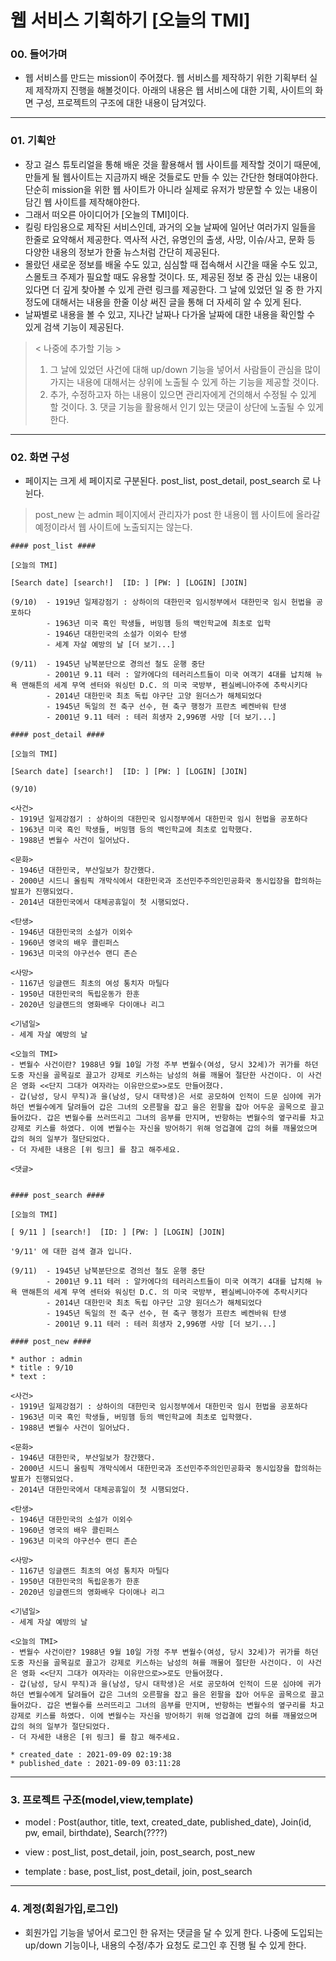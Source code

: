# 웹 서비스 기획하기 [오늘의 TMI]

### 00. 들어가며

- 웹 서비스를 만드는 mission이 주어졌다. 웹 서비스를 제작하기 위한 기획부터 실제 제작까지 진행을 해볼것이다. 아래의 내용은 웹 서비스에 대한 기획, 사이트의 화면 구성, 프로젝트의 구조에 대한 내용이 담겨있다.

* * * 

### 01. 기획안

- 장고 걸스 튜토리얼을 통해 배운 것을 활용해서 웹 사이트를 제작할 것이기 때문에, 만들게 될 웹사이트는 지금까지 배운 것들로도 만들 수 있는 간단한 형태여야한다. 단순히 mission을 위한 웹 사이트가 아니라 실제로 유저가 방문할 수 있는 내용이 담긴 웹 사이트를 제작해야한다.
- 그래서 떠오른 아이디어가 [오늘의 TMI]이다. 
- 킬링 타임용으로 제작된 서비스인데, 과거의 오늘 날짜에 일어난 여러가지 일들을 한줄로 요약해서 제공한다. 역사적 사건, 유명인의 출생, 사망, 이슈/사고, 문화 등 다양한 내용의 정보가 한줄 뉴스처럼 간단히 제공된다.
- 몰랐던 새로운 정보를 배울 수도 있고, 심심할 때 접속해서 시간을 때울 수도 있고, 스몰토크 주제가 필요할 때도 유용할 것이다. 또, 제공된 정보 중 관심 있는 내용이 있다면 더 깊게 찾아볼 수 있게 관련 링크를 제공한다. 그 날에 있었던 일 중 한 가지 정도에 대해서는 내용을 한줄 이상 써진 글을 통해 더 자세히 알 수 있게 된다. 
- 날짜별로 내용을 볼 수 있고, 지나간 날짜나 다가올 날짜에 대한 내용을 확인할 수 있게 검색 기능이 제공된다.

> < 나중에 추가할 기능 > 
> 1. 그 날에 있었던 사건에 대해 up/down 기능을 넣어서 사람들이 관심을 많이 가지는 내용에 대해서는 상위에 노출될 수 있게 하는 기능을 제공할 것이다. 
> 2. 추가, 수정하고자 하는 내용이 있으면 관리자에게 건의해서 수정될 수 있게 할 것이다. 3. 댓글 기능을 활용해서 인기 있는 댓글이 상단에 노출될 수 있게 한다.

* * *

### 02. 화면 구성

- 페이지는 크게 세 페이지로 구분된다. post_list, post_detail, post_search 로 나뉜다. 
> post_new 는 admin 페이지에서 관리자가 post 한 내용이 웹 사이트에 올라갈 예정이라서 웹 사이트에 노출되지는 않는다.

```
#### post_list ####

[오늘의 TMI]

[Search date] [search!]  [ID: ] [PW: ] [LOGIN] [JOIN]

(9/10)  - 1919년 일제강점기 : 상하이의 대한민국 임시정부에서 대한민국 임시 헌법을 공포하다
        - 1963년 미국 흑인 학생들, 버밍햄 등의 백인학교에 최초로 입학
        - 1946년 대한민국의 소설가 이외수 탄생
        - 세계 자살 예방의 날 [더 보기...]

(9/11)  - 1945년 남북분단으로 경의선 철도 운행 중단
        - 2001년 9.11 테러 : 알카에다의 테러리스트들이 미국 여객기 4대를 납치해 뉴욕 맨해튼의 세계 무역 센터와 워싱턴 D.C. 의 미국 국방부, 펜실베니아주에 추락시키다
        - 2014년 대한민국 최초 독립 야구단 고양 원더스가 해체되었다
        - 1945년 독일의 전 축구 선수, 현 축구 행정가 프란츠 베켄바워 탄생
        - 2001년 9.11 테러 : 테러 희생자 2,996명 사망 [더 보기...]

```

```
#### post_detail ####

[오늘의 TMI]

[Search date] [search!]  [ID: ] [PW: ] [LOGIN] [JOIN]

(9/10) 

<사건> 
- 1919년 일제강점기 : 상하이의 대한민국 임시정부에서 대한민국 임시 헌법을 공포하다
- 1963년 미국 흑인 학생들, 버밍햄 등의 백인학교에 최초로 입학했다.
- 1988년 변월수 사건이 일어났다.

<문화>
- 1946년 대한민국, 부산일보가 창간했다. 
- 2000년 시드니 올림픽 개막식에서 대한민국과 조선민주주의인민공화국 동시입장을 합의하는 발표가 진행되었다.
- 2014년 대한민국에서 대체공휴일이 첫 시행되었다.

<탄생>
- 1946년 대한민국의 소설가 이외수
- 1960년 영국의 배우 콜린퍼스
- 1963년 미국의 야구선수 랜디 존슨

<사망>
- 1167년 잉글랜드 최초의 여성 통치자 마틸다
- 1950년 대한민국의 독립운동가 한훈
- 2020년 잉글랜드의 영화배우 다이애나 리그

<기념일>
- 세계 자살 예방의 날

<오늘의 TMI>
- 변월수 사건이란? 1988년 9월 10일 가정 주부 변월수(여성, 당시 32세)가 귀가를 하던 도중 자신을 골목길로 끌고가 강제로 키스하는 남성의 혀를 깨물어 절단한 사건이다. 이 사건은 영화 <<단지 그대가 여자라는 이유만으로>>로도 만들어졌다.
- 갑(남성, 당시 무직)과 을(남성, 당시 대학생)은 서로 공모하여 인적이 드문 심야에 귀가하던 변월수에게 달려들어 갑은 그녀의 오른팔을 잡고 을은 왼팔을 잡아 어두운 골목으로 끌고 들어갔다. 갑은 변월수를 쓰러뜨리고 그녀의 음부를 만지며, 반항하는 변월수의 옆구리를 차고 강제로 키스를 하였다. 이에 변월수는 자신을 방어하기 위해 엉겁결에 갑의 혀를 깨물었으며 갑의 혀의 일부가 절단되었다.
- 더 자세한 내용은 [위 링크] 를 참고 해주세요.

<댓글>


```

```
#### post_search ####

[오늘의 TMI]

[ 9/11 ] [search!]  [ID: ] [PW: ] [LOGIN] [JOIN]

'9/11' 에 대한 검색 결과 입니다.

(9/11)  - 1945년 남북분단으로 경의선 철도 운행 중단
        - 2001년 9.11 테러 : 알카에다의 테러리스트들이 미국 여객기 4대를 납치해 뉴욕 맨해튼의 세계 무역 센터와 워싱턴 D.C. 의 미국 국방부, 펜실베니아주에 추락시키다
        - 2014년 대한민국 최초 독립 야구단 고양 원더스가 해체되었다
        - 1945년 독일의 전 축구 선수, 현 축구 행정가 프란츠 베켄바워 탄생
        - 2001년 9.11 테러 : 테러 희생자 2,996명 사망 [더 보기...]

```

```
#### post_new ####

* author : admin
* title : 9/10
* text : 

<사건> 
- 1919년 일제강점기 : 상하이의 대한민국 임시정부에서 대한민국 임시 헌법을 공포하다
- 1963년 미국 흑인 학생들, 버밍햄 등의 백인학교에 최초로 입학했다.
- 1988년 변월수 사건이 일어났다.

<문화>
- 1946년 대한민국, 부산일보가 창간했다. 
- 2000년 시드니 올림픽 개막식에서 대한민국과 조선민주주의인민공화국 동시입장을 합의하는 발표가 진행되었다.
- 2014년 대한민국에서 대체공휴일이 첫 시행되었다.

<탄생>
- 1946년 대한민국의 소설가 이외수
- 1960년 영국의 배우 콜린퍼스
- 1963년 미국의 야구선수 랜디 존슨

<사망>
- 1167년 잉글랜드 최초의 여성 통치자 마틸다
- 1950년 대한민국의 독립운동가 한훈
- 2020년 잉글랜드의 영화배우 다이애나 리그

<기념일>
- 세계 자살 예방의 날

<오늘의 TMI>
- 변월수 사건이란? 1988년 9월 10일 가정 주부 변월수(여성, 당시 32세)가 귀가를 하던 도중 자신을 골목길로 끌고가 강제로 키스하는 남성의 혀를 깨물어 절단한 사건이다. 이 사건은 영화 <<단지 그대가 여자라는 이유만으로>>로도 만들어졌다.
- 갑(남성, 당시 무직)과 을(남성, 당시 대학생)은 서로 공모하여 인적이 드문 심야에 귀가하던 변월수에게 달려들어 갑은 그녀의 오른팔을 잡고 을은 왼팔을 잡아 어두운 골목으로 끌고 들어갔다. 갑은 변월수를 쓰러뜨리고 그녀의 음부를 만지며, 반항하는 변월수의 옆구리를 차고 강제로 키스를 하였다. 이에 변월수는 자신을 방어하기 위해 엉겁결에 갑의 혀를 깨물었으며 갑의 혀의 일부가 절단되었다.
- 더 자세한 내용은 [위 링크] 를 참고 해주세요.

* created_date : 2021-09-09 02:19:38
* published_date : 2021-09-09 03:11:28

```
* * *

### 3. 프로젝트 구조(model,view,template)

- model : Post(author, title, text, created_date, published_date), Join(id, pw, email, birthdate), Search(????)

- view : post_list, post_detail, join, post_search, post_new

- template : base, post_list, post_detail, join, post_search

* * *

### 4. 계정(회원가입,로그인)

- 회원가입 기능을 넣어서 로그인 한 유저는 댓글을 달 수 있게 한다. 나중에 도입되는 up/down 기능이나, 내용의 수정/추가 요청도 로그인 후 진행 될 수 있게 한다.

